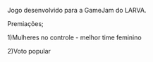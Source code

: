 Jogo desenvolvido para a GameJam do LARVA. 

Premiações;

1)Mulheres no controle - melhor time feminino

2)Voto popular

